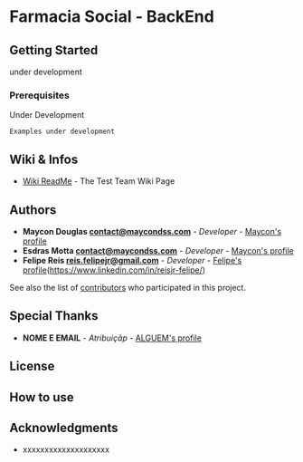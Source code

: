# Farmacia Social - BackEnd



## Getting Started

under development

### Prerequisites

Under Development

```
Examples under development
```

## Wiki & Infos

* [Wiki ReadMe](#) - The Test Team Wiki Page

## Authors

* **Maycon Douglas contact@maycondss.com** - *Developer* - [Maycon's profile](https://www.linkedin.com/in/maycondss/)
* **Esdras Motta contact@maycondss.com** - *Developer* - [Maycon's profile](#)
* **Felipe Reis reis.felipejr@gmail.com** - *Developer* - [Felipe's profile](#)(https://www.linkedin.com/in/reisjr-felipe/)

See also the list of [contributors](#) who participated in this project.

## Special Thanks

* **NOME E EMAIL** - *Atribuiçãp* - [ALGUEM's profile](#)

## License

## How to use

## Acknowledgments

* xxxxxxxxxxxxxxxxxxxx


